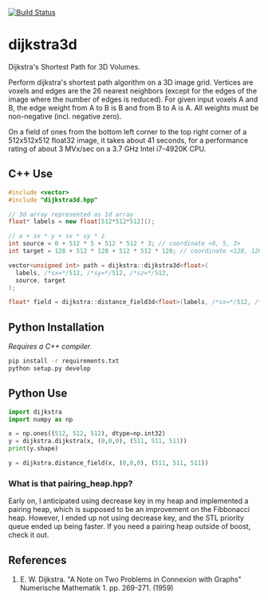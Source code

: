[![Build Status](https://travis-ci.org/seung-lab/dijkstra3d.svg?branch=master)](https://travis-ci.org/seung-lab/dijkstra3d)

# dijkstra3d
Dijkstra's Shortest Path for 3D Volumes. 

Perform dijkstra's shortest path algorithm on a 3D image grid. Vertices are voxels and edges are the 26 nearest neighbors (except for the edges of the image where the number of edges is reduced). For given input voxels A and B, the edge weight from A to B is B and from B to A is A. All weights must be non-negative (incl. negative zero).  

On a field of ones from the bottom left corner to the top right corner of a 512x512x512 float32 image, it takes about 41 seconds, for a performance rating of about 3 MVx/sec on a 3.7 GHz Intel i7-4920K CPU.

## C++ Use 

```cpp
#include <vector>
#include "dijkstra3d.hpp"

// 3d array represented as 1d array
float* labels = new float[512*512*512](); 

// x + sx * y + sx * sy * z
int source = 0 + 512 * 5 + 512 * 512 * 3; // coordinate <0, 5, 3>
int target = 128 + 512 * 128 + 512 * 512 * 128; // coordinate <128, 128, 128>

vector<unsigned int> path = dijkstra::dijkstra3d<float>(
  labels, /*sx=*/512, /*sy=*/512, /*sz=*/512,
  source, target
);

float* field = dijkstra::distance_field3d<float>(labels, /*sx=*/512, /*sy=*/512, /*sz=*/512, source);
```

## Python Installation

*Requires a C++ compiler.*

```bash
pip install -r requirements.txt
python setup.py develop
```

## Python Use

```python
import dijkstra
import numpy as np

x = np.ones((512, 512, 512), dtype=np.int32)
y = dijkstra.dijkstra(x, (0,0,0), (511, 511, 511))
print(y.shape)

y = dijkstra.distance_field(x, (0,0,0), (511, 511, 511))
```

### What is that pairing_heap.hpp?

Early on, I anticipated using decrease key in my heap and implemented a pairing heap, which is supposed to be an improvement on the Fibbonacci heap. However, I ended up not using decrease key, and the STL priority queue ended up being faster. If you need a pairing heap outside of boost, check it out.

## References

1. E. W. Dijkstra. "A Note on Two Problems in Connexion with Graphs" Numerische Mathematik 1. pp. 269-271. (1959)  